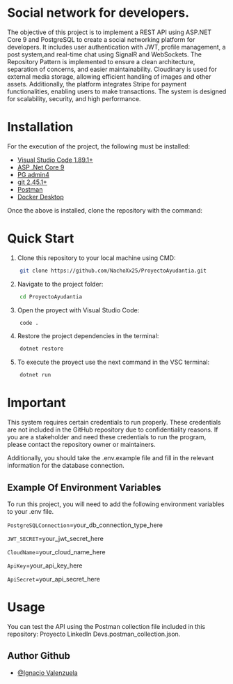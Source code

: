 # Social network for developers.

The objective of this project is to implement a REST API using ASP.NET Core 9 and PostgreSQL to create a social networking platform for developers. It includes user authentication with JWT, profile management, a post system,and real-time chat using SignalR and WebSockets. The Repository Pattern is implemented to ensure a clean architecture, separation of concerns, and easier maintainability. Cloudinary is used for external media storage, allowing efficient handling of images and other assets. Additionally, the platform integrates Stripe for payment functionalities, enabling users to make transactions. The system is designed for scalability, security, and high performance.

# Installation

For the execution of the project, the following must be installed:
-   [Visual Studio Code 1.89.1+](https://code.visualstudio.com/)
-   [ASP .Net Core 9](https://dotnet.microsoft.com/en-us/download)
-   [PG admin4](https://www.enterprisedb.com/downloads/postgres-postgresql-downloads)
-   [git 2.45.1+](https://git-scm.com/downloads)
-   [Postman](https://www.postman.com/downloads/)
-   [Docker Desktop](https://www.docker.com/get-started/)

Once the above is installed, clone the repository with the command:


# Quick Start
1. Clone this repository to your local machine using CMD:
```bash
    git clone https://github.com/NachoXx25/ProyectoAyudantia.git
```
2. Navigate to the project folder:
```bash
    cd ProyectoAyudantia
```
3. Open the proyect with Visual Studio Code:
```bash
    code .
```
4. Restore the project dependencies in the terminal:
```bash
    dotnet restore
```
5. To execute the proyect use the next command in the VSC terminal:
```bash
    dotnet run
```

# Important
This system requires certain credentials to run properly. These credentials are not included in the GitHub repository due to confidentiality reasons. If you are a stakeholder and need these credentials to run the program, please contact the repository owner or maintainers.

Additionally, you should take the .env.example file and fill in the relevant information for the database connection.

## Example Of Environment Variables 

To run this project, you will need to add the following environment variables to your .env file.

`PostgreSQLConnection`=your_db_connection_type_here

`JWT_SECRET`=your_jwt_secret_here

`CloudName`=your_cloud_name_here

`ApiKey`=your_api_key_here

`ApiSecret`=your_api_secret_here


# Usage
You can test the API using the Postman collection file included in this repository: Proyecto LinkedIn Devs.postman_collection.json.


## Author Github
- [@Ignacio Valenzuela](https://github.com/NachoXx25)
